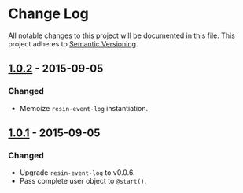 # Change Log

All notable changes to this project will be documented in this file.
This project adheres to [Semantic Versioning](http://semver.org/).

## [1.0.2] - 2015-09-05

### Changed

- Memoize `resin-event-log` instantiation.

## [1.0.1] - 2015-09-05

### Changed

- Upgrade `resin-event-log` to v0.0.6.
- Pass complete user object to `@start()`.

[1.0.2]: https://github.com/resin-io/resin-cli-events/compare/v1.0.1...v1.0.2
[1.0.1]: https://github.com/resin-io/resin-cli-events/compare/v1.0.0...v1.0.1
